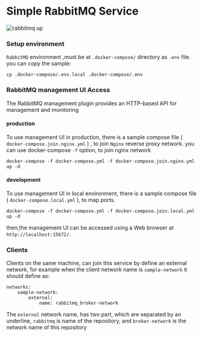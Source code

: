# Simple RabbitMQ Service
![rabbitmq up](https://user-images.githubusercontent.com/6056661/111041550-edafc600-844d-11eb-8123-4d3a9a3473c1.png)
### Setup environment

`RabbitMQ` environment ,must be at `.docker-compose/` directory as `.env` file. you can copy the sample:
```
cp .docker-compose/.env.local .docker-compose/.env
```

### RabbitMQ management UI Access

The RabbitMQ management plugin provides an HTTP-based API for management and monitoring


#### production
To use management UI in production, there is a sample compose file ( `docker-compose.join.nginx.yml` ) , to join `Nginx` reverse proxy network.
you can use docker-compose `-f` option, to join nginx network

```
docker-compose -f docker-compose.yml -f docker-compose.join.nginx.yml up -d
```

#### development
To use management UI in local environment, there is a sample compose file ( `docker-compose.local.yml` ), to map ports.

```
docker-compose -f docker-compose.yml -f docker-compose.join.local.yml up -d
```

then,the management UI can be accessed using a Web browser at `http://localhost:15672/`.

### Clients

Clients on the same machine, can join this service by define an external network,
for example when the client network name is `sample-network` it should define as:

```
networks:
    sample-network:
        external:
            name: rabbitmq_broker-network
```

The `external` network name, has two part, which are separated by an underline, `rabbitmq` is name of the repository, and `broker-network` is the network name of this repository
